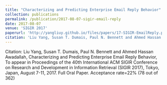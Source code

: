 ```yaml
---
title: "Characterizing and Predicting Enterprise Email Reply Behavior"
collection: publications
permalink: /publication/2017-08-07-sigir-email-reply
date: 2017-08-07
venue: 'SIGIR 2017'
paperurl: 'http://yangliuy.github.io/files/papers/17-SIGIR-EmailReply.pdf'
citation: 'Liu Yang, Susan T. Dumais, Paul N. Bennett and Ahmed Hassan Awadallah, Characterizing and Predicting Enterprise Email Reply Behavior, To appear in Proceedings of  the 40th International ACM SIGIR Conference on Research and Development in Information Retrieval (SIGIR 2017), Tokyo, Japan, August 7-11, 2017. Full Oral Paper. Acceptance rate=22% (78 out of  362)'
---
```

Citation: Liu Yang, Susan T. Dumais, Paul N. Bennett and Ahmed Hassan Awadallah, Characterizing and Predicting Enterprise Email Reply Behavior, To appear in Proceedings of  the 40th International ACM SIGIR Conference on Research and Development in Information Retrieval (SIGIR 2017), Tokyo, Japan, August 7-11, 2017. Full Oral Paper. Acceptance rate=22% (78 out of  362)